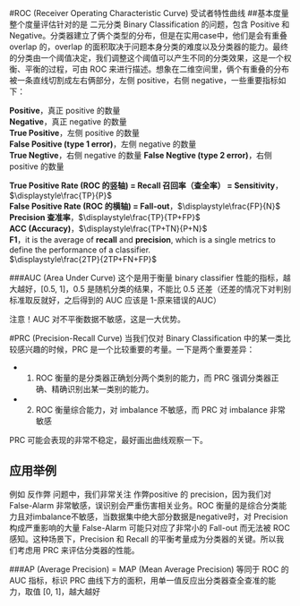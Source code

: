 #ROC (Receiver Operating Characteristic Curve) 受试者特性曲线
##基本度量
整个度量评估针对的是 二元分类 Binary Classification 的问题，包含 Positive 和 Negative。分类器建立了俩个类型的分布，但是在实用case中，他们是会有重叠 overlap 的，overlap 的面积取决于问题本身分类的难度以及分类器的能力。最终的分类由一个阈值决定，我们调整这个阈值可以产生不同的分类效果，这是一个权衡、平衡的过程，可由 ROC 来进行描述。想象在二维空间里，俩个有重叠的分布被一条直线切割成左右俩部分，左侧 positive，右侧 negative，一些重要指标如下：  

**Positive**，真正 positive 的数量  
**Negative**，真正 negative 的数量  
**True Positive**，左侧 positive 的数量  
**False Positive (type 1 error)**，左侧 negative 的数量  
**True Negtive**，右侧 negative 的数量
**False Negtive (type 2 error)**，右侧 positive 的数量  

**True Positive Rate (ROC 的竖轴) = Recall 召回率（查全率） = Sensitivity**，$\displaystyle\frac{TP}{P}$  
**False Positive Rate (ROC 的横轴) = Fall-out**，$\displaystyle\frac{FP}{N}$
**Precision 查准率**，$\displaystyle\frac{TP}{TP+FP}$  
**ACC (Accuracy)**，$\displaystyle\frac{TP+TN}{P+N}$  
**F1**，it is the average of **recall** and **precision**, which is a single metrics to define the performance of a classifier.  
$\displaystyle\frac{2TP}{2TP+FN+FP}$

###AUC (Area Under Curve)
这个是用于衡量 binary classifier 性能的指标，越大越好，[0.5, 1]，0.5 是随机分类的结果，不能比 0.5 还差（还差的情况下对判别标准取反就好，之后得到的 AUC 应该是 1-原来错误的AUC）

注意！AUC 对不平衡数据不敏感，这是一大优势。

#PRC (Precision-Recall Curve)
当我们仅对 Binary Classification 中的某一类比较感兴趣的时候，PRC 是一个比较重要的考量。一下是两个重要差异：
- 1. ROC 衡量的是分类器正确划分两个类别的能力，而 PRC 强调分类器正确、精确识别出某一类别的能力。
- 2. ROC 衡量综合能力，对 imbalance 不敏感，而 PRC 对 imbalance 非常敏感

PRC 可能会表现的非常不稳定，最好画出曲线观察一下。

## 应用举例
例如 反作弊 问题中，我们非常关注 作弊positive 的 precision，因为我们对 False-Alarm 非常敏感，误识别会严重伤害相关业务。ROC 衡量的是综合分类能力且对imbalance不敏感，当数据集中绝大部分数据是negative时，对 Precision 构成严重影响的大量 False-Alarm 可能只对应了非常小的 Fall-out 而无法被 ROC 感知。这种场景下，Precision 和 Recall 的平衡考量成为分类器的关键。所以我们考虑用 PRC 来评估分类器的性能。

###AP (Average Precision) = MAP (Mean Average Precision)
等同于 ROC 的 AUC 指标，标识 PRC 曲线下方的面积，用单一值反应出分类器查全查准的能力，取值 [0, 1]，越大越好











